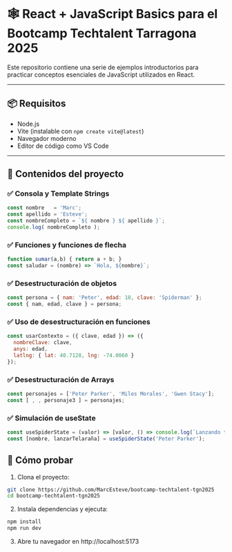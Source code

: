 # 🕸️ React + JavaScript Basics para el Bootcamp Techtalent Tarragona 2025

Este repositorio contiene una serie de ejemplos introductorios para practicar conceptos esenciales de JavaScript utilizados en React.

---

## 📦 Requisitos

- Node.js
- Vite (instalable con `npm create vite@latest`)
- Navegador moderno
- Editor de código como VS Code

---

## 🚀 Contenidos del proyecto

### ✅ Consola y Template Strings
```js
const nombre   = 'Marc';
const apellido = 'Esteve';
const nombreCompleto = `${ nombre } ${ apellido }`;
console.log( nombreCompleto );
```

### ✅ Funciones y funciones de flecha
```js
function sumar(a,b) { return a + b; }
const saludar = (nombre) => `Hola, ${nombre}`;
```

### ✅ Desestructuración de objetos
```js
const persona = { nam: 'Peter', edad: 18, clave: 'Spiderman' };
const { nam, edad, clave } = persona;
```

### ✅ Uso de desestructuración en funciones
```js
const usarContexto = ({ clave, edad }) => ({
  nombreClave: clave,
  anys: edad,
  latlng: { lat: 40.7128, lng: -74.0060 }
});
```

### ✅ Desestructuración de Arrays
```js
const personajes = ['Peter Parker', 'Miles Morales', 'Gwen Stacy'];
const [ , , personaje3 ] = personajes;
```

### ✅ Simulación de useState
```js
const useSpiderState = (valor) => [valor, () => console.log(`Lanzando telaraña desde ${valor}`)];
const [nombre, lanzarTelaraña] = useSpiderState('Peter Parker');
```

## 🧪 Cómo probar
1. Clona el proyecto:
```bash
git clone https://github.com/MarcEsteve/bootcamp-techtalent-tgn2025
cd bootcamp-techtalent-tgn2025
```

2. Instala dependencias y ejecuta:
```bash
npm install
npm run dev
```
3. Abre tu navegador en http://localhost:5173
